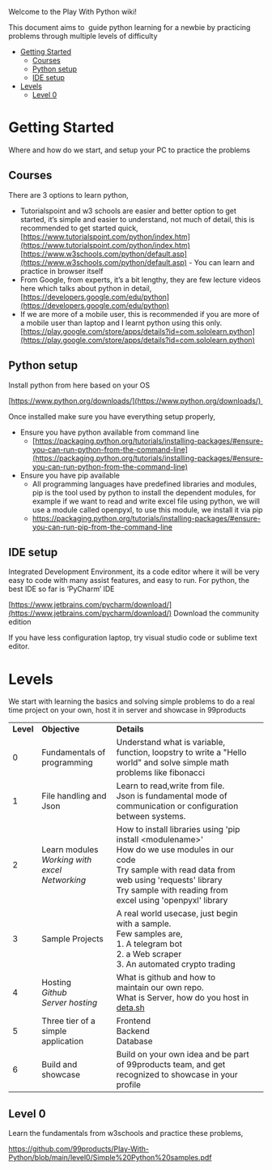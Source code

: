 Welcome to the Play With Python wiki!

This document aims to  guide python learning for a newbie by practicing problems through multiple levels of difficulty

*   [Getting Started](https://github.com/99products/Play-With-Python/#getting-started)
    *   [Courses](https://github.com/99products/Play-With-Python/#courses)
    *   [Python setup](https://github.com/99products/Play-With-Python/#python-setup)
    *   [IDE setup](https://github.com/99products/Play-With-Python/#ide-setup)
*   [Levels](https://github.com/99products/Play-With-Python/#levels)
    *   [Level 0](https://github.com/99products/Play-With-Python/#level-0)

# **Getting Started**

Where and how do we start, and setup your PC to practice the problems

## **Courses**

There are 3 options to learn python,

*   Tutorialspoint and w3 schools are easier and better option to get started, it’s simple and easier to understand, not much of detail, this is recommended to get started quick,  
    [https://www.tutorialspoint.com/python/index.htm](https://www.tutorialspoint.com/python/index.htm)  
    [https://www.w3schools.com/python/default.asp](https://www.w3schools.com/python/default.asp) - You can learn and practice in browser itself
*   From Google, from experts, it’s a bit lengthy, they are few lecture videos here which talks about python in detail,  
    [https://developers.google.com/edu/python](https://developers.google.com/edu/python)
*   If we are more of a mobile user, this is recommended if you are more of a mobile user than laptop and I learnt python using this only. [https://play.google.com/store/apps/details?id=com.sololearn.python](https://play.google.com/store/apps/details?id=com.sololearn.python)

## Python setup

Install python from here based on your OS

[https://www.python.org/downloads/](https://www.python.org/downloads/) 

Once installed make sure you have everything setup properly,

*   Ensure you have python available from command line
    *   [https://packaging.python.org/tutorials/installing-packages/#ensure-you-can-run-python-from-the-command-line](https://packaging.python.org/tutorials/installing-packages/#ensure-you-can-run-python-from-the-command-line)
*   Ensure you have pip available
    *   All programming languages have predefined libraries and modules, pip is the tool used by python to install the dependent modules, for example if we want to read and write excel file using python, we will use a module called openpyxl, to use this module, we install it via pip
    *   https://packaging.python.org/tutorials/installing-packages/#ensure-you-can-run-pip-from-the-command-line

## IDE setup

Integrated Development Environment, its a code editor where it will be very easy to code with many assist features, and easy to run. For python, the best IDE so far is ‘PyCharm’ IDE

[https://www.jetbrains.com/pycharm/download/](https://www.jetbrains.com/pycharm/download/) Download the community edition

If you have less configuration laptop, try visual studio code or sublime text editor.

# Levels

We start with learning the basics and solving simple problems to do a real time project on your own, host it in server and showcase in 99products

<table><tbody><tr><td><strong>Level</strong></td><td><strong>Objective</strong></td><td><strong>Details</strong></td><td>&nbsp;</td></tr><tr><td>0</td><td>Fundamentals of programming</td><td>Understand what is variable, function, loopstry to write a "Hello world" and solve simple math problems like fibonacci</td><td>&nbsp;</td></tr><tr><td>1</td><td>File handling and Json</td><td>Learn to read,write from file.<br>Json is fundamental mode of communication or configuration between systems.</td><td>&nbsp;</td></tr><tr><td>2</td><td>Learn modules<br><i>Working with excel</i><br><i>Networking</i></td><td>How to install libraries using 'pip install &lt;modulename&gt;'<br>How do we use modules in our code<br>Try sample with read data from web using 'requests' library<br>Try sample with reading from excel using 'openpyxl' library</td><td>&nbsp;</td></tr><tr><td>3</td><td>Sample Projects</td><td>A real world usecase, just begin with a sample.<br>Few samples are,<br>1. A telegram bot<br>2. a Web scraper<br>3. An automated crypto trading</td><td>&nbsp;</td></tr><tr><td>4</td><td>Hosting<br><i>Github</i><br><i>Server hosting</i></td><td>What is github and how to maintain our own repo.<br>What is Server, how do you host in <a href="http://deta.sh/">deta.sh</a></td><td>&nbsp;</td></tr><tr><td>5</td><td>Three tier of a simple application</td><td>Frontend<br>Backend<br>Database</td><td>&nbsp;</td></tr><tr><td>6</td><td>Build and showcase</td><td>Build on your own idea and be part of 99products team, and get recognized to showcase in your profile</td><td>&nbsp;</td></tr></tbody></table>

## Level 0

Learn the fundamentals from w3schools and practice these problems,

https://github.com/99products/Play-With-Python/blob/main/level0/Simple%20Python%20samples.pdf
